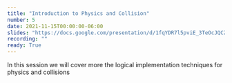 ```yaml
---
title: "Introduction to Physics and Collision"
number: 5
date: 2021-11-15T00:00:00-06:00
slides: "https://docs.google.com/presentation/d/1fqYDR7l5pviE_3TeOcJQCZjOx45FY3DtXLo-w1Mue0o/edit?usp=sharing"
recording: ""
ready: True
---
```


In this session we will cover more the logical implementation techniques for physics and collisions
